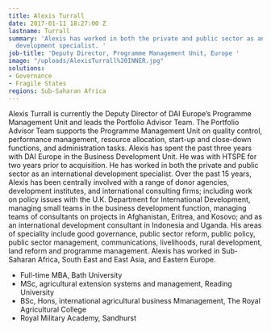```yaml
---
title: Alexis Turrall
date: 2017-01-11 18:27:00 Z
lastname: Turrall
summary: 'Alexis has worked in both the private and public sector as an international
  development specialist. '
job-title: 'Deputy Director, Programme Management Unit, Europe '
image: "/uploads/AlexisTurrall%20INNER.jpg"
solutions:
- Governance
- Fragile States 
regions: Sub-Saharan Africa
---
```


Alexis Turrall is currently the Deputy Director of DAI Europe’s Programme Management Unit and leads the Portfolio Advisor Team. The Portfolio Advisor Team supports the Programme Management Unit on quality control, performance management, resource allocation, start-up and close-down functions, and administration tasks. Alexis has spent the past three years with DAI Europe in the Business Development Unit. He was with HTSPE for two years prior to acquisition. He has worked in both the private and public sector as an international development specialist. Over the past 15 years, Alexis has been centrally involved with a range of donor agencies, development institutes, and international consulting firms; including work on policy issues with the U.K. Department for International Development, managing small teams in the business development function, managing teams of consultants on projects in Afghanistan, Eritrea, and Kosovo; and as an international development consultant in Indonesia and Uganda. His areas of speciality include good governance, public sector reform, public policy, public sector management, communications, livelihoods, rural development, land reform and programme management. Alexis has worked in Sub-Saharan Africa, South East and East Asia, and Eastern Europe.

* Full-time MBA, Bath University
* MSc, agricultural extension systems and management, Reading University
* BSc, Hons, international agricultural business Mmanagement, The Royal Agricultural College
* Royal Military Academy, Sandhurst
